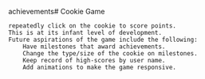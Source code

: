 achievements# Cookie Game

	repeatedly click on the cookie to score points.
	This is at its infant level of development.
	Future aspirations of the game include the following:
		Have milestones that award achievements.
		Change the type/size of the cookie on milestones.
		Keep record of high-scores by user name.
		Add animations to make the game responsive.
